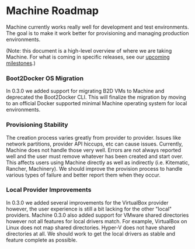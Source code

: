 # Machine Roadmap

Machine currently works really well for development and test environments. The
goal is to make it work better for provisioning and managing production
environments.

(Note: this document is a high-level overview of where we are taking Machine.
For what is coming in specific releases, see our [upcoming
milestones](https://github.com/docker/machine/milestones).)

### Boot2Docker OS Migration
In 0.3.0 we added support for migrating B2D VMs to Machine and deprecated the Boot2Docker CLI.  This will finalize the migration by moving to an official Docker supported minimal Machine operating system for local environments.

### Provisioning Stability
The creation process varies greatly from provider to provider.  Issues like network partitions, provider API hiccups, etc can cause issues.  Currently, Machine does not handle those very well.  Errors are not always reported well and the user must remove whatever has been created and start over.  This affects users using Machine directly as well as indirectly (i.e. Kitematic, Rancher, Machinery).  We should improve the provision process to handle various types of failure and better report them when they occur.

### Local Provider Improvements
In 0.3.0 we added several improvements for the VirtualBox provider however, the user experience is still a bit lacking for the other "local" providers.  Machine 0.3.0 also added support for VMware shared directories however not all features for local drivers match.  For example, VirtualBox on Linux does not map shared directories.  Hyper-V does not have shared directories at all.  We should work to get the local drivers as stable and feature complete as possible.
